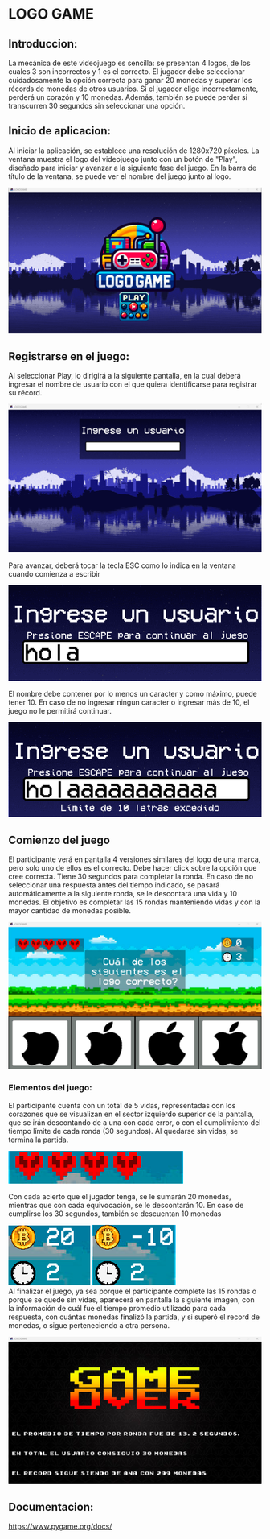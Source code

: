 # LOGO GAME
## Introduccion:
La mecánica de este videojuego es sencilla: se presentan 4 logos, de los cuales 3 son incorrectos y 1 es el correcto. El jugador debe seleccionar cuidadosamente la opción correcta para ganar 20 monedas y superar los récords de monedas de otros usuarios. Si el jugador elige incorrectamente, perderá un corazón y 10 monedas. Además, también se puede perder si transcurren 30 segundos sin seleccionar una opción.

## Inicio de aplicacion:
Al iniciar la aplicación, se establece una resolución de 1280x720 píxeles. La ventana muestra el logo del videojuego junto con un botón de "Play", diseñado para iniciar y avanzar a la siguiente fase del juego. En la barra de título de la ventana, se puede ver el nombre del juego junto al logo.

![pantalla inicio](readme/screenshots/Captura_de_pantalla_2024-07-01_161341.png)

## Registrarse en el juego:
Al seleccionar Play, lo dirigirá a la siguiente pantalla, en la cual deberá ingresar el nombre de usuario con el que quiera identificarse para registrar su récord. 

![pantalla usuario](readme/screenshots/Captura_de_pantalla_2024-07-01_172517.png)

Para avanzar, deberá tocar la tecla ESC como lo indica en la ventana cuando comienza a escribir

![ESC para continuar](readme/screenshots/Captura_de_pantalla_2024-07-01_190053.png)

El nombre debe contener por lo menos un caracter y como máximo, puede tener 10. En caso de no ingresar ningun caracter o ingresar más de 10, el juego no le permitirá continuar. 

![limite 10 caracteres](readme/screenshots/Captura_de_pantalla_2024-07-01_190116.png)

## Comienzo del juego

El participante verá en pantalla 4 versiones similares del logo de una marca, pero solo uno de ellos es el correcto. Debe hacer click sobre la opción que cree correcta. Tiene 30 segundos para completar la ronda. En caso de no seleccionar una respuesta antes del tiempo indicado, se pasará automáticamente a la siguiente ronda, se le descontará una vida y 10 monedas. El objetivo es completar las 15 rondas manteniendo vidas y con la mayor cantidad de monedas posible.

![pantalla_juego](readme/screenshots/Captura_de_pantalla_2024-07-01_172602.png)

### Elementos del juego:
El participante cuenta con un total de 5 vidas, representadas con los corazones que se visualizan en el sector izquierdo superior de la pantalla, que se irán descontando de a una con cada error, o con el cumplimiento del tiempo límite de cada ronda (30 segundos). Al quedarse sin vidas, se termina la partida.

![cantidad vidas](readme/screenshots/Captura_de_pantalla_2024-07-01_172635.png)

Con cada acierto que el jugador tenga, se le sumarán 20 monedas, mientras que con cada equivocación, se le descontarán 10. En caso de cumplirse los 30 segundos, también se descuentan 10 monedas 

![aumento monedas](readme/screenshots/Captura_de_pantalla_2024-07-01_172733.png)        ![descuento monedas](readme/screenshots/Captura_de_pantalla_2024-07-01_172707.png)    
Al finalizar el juego, ya sea porque el participante complete las 15 rondas o porque se quede sin vidas, aparecerá en pantalla la siguiente imagen, con la información de cuál fue el tiempo promedio utilizado para cada respuesta, con cuántas monedas finalizó la partida, y si superó el record de monedas, o sigue perteneciendo a otra persona.

![pantalla final](readme/screenshots/Captura_de_pantalla_2024-07-01_172752.png) 

## Documentacion:
https://www.pygame.org/docs/
